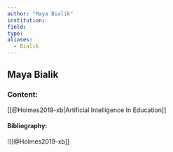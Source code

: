 ```yaml
---
author: "Maya Bialik"
institution:
field:
type:
aliases:
  - Bialik
---
```


## Maya Bialik

### Content:
[[@Holmes2019-xb|Artificial Intelligence In Education]]

#### Bibliography:

![[@Holmes2019-xb]]